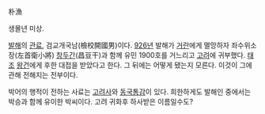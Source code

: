 朴漁  

생몰년 미상.  

[발해](%EB%B0%9C%ED%95%B4.md)의 [관료](%EA%B4%80%EB%A3%8C.md),
검교개국남(檢校開國男)이다. [926년](926%EB%85%84.md) 발해가
[거란](%EA%B1%B0%EB%9E%80.md)에게 멸망하자 좌수위소장(左首衛小將)
[창두간](%EC%B0%BD%EB%91%90%EA%B0%84.md)(昌豆干)과 함께 유민 1900호를 거느리고
[고려](%EA%B3%A0%EB%A0%A4.md)에 귀부했다. [태조](%ED%83%9C%EC%A1%B0.md)
[왕건](%EC%99%95%EA%B1%B4.md)에게 후한 대접을 받았다고 한다. 그 뒤에는 어떻게 됐는지 모른다. 이것이 그에 관해
전해지는 전부이다.

박어의 행적이 전하는 사료는 [고려사](%EA%B3%A0%EB%A0%A4%EC%82%AC.md)와
[동국통감](%EB%8F%99%EA%B5%AD%ED%86%B5%EA%B0%90.md)이 있다. 희한하게도 발해인 중에서는 박승과 함께
유이한 박씨이다. 고려 귀화후 하사받은 이름일수도?

